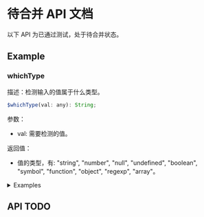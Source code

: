 # 待合并 API 文档
以下 API 为已通过测试，处于待合并状态。

## Example
### whichType
描述：检测输入的值属于什么类型。

```js
$whichType(val: any): String;
```

参数：
- val: 需要检测的值。

返回值：
- 值的类型，有: "string", "number", "null", "undefined", "boolean", "symbol", "function", "object", "regexp", "array"。

<details>
<summary>Examples</summary>

```js
$whichType('') // 'string'
$whichType({}) // 'object'
```
</details>

## API TODO